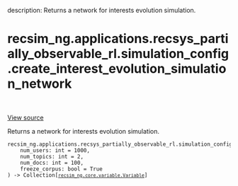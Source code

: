 description: Returns a network for interests evolution simulation.

<div itemscope itemtype="http://developers.google.com/ReferenceObject">
<meta itemprop="name" content="recsim_ng.applications.recsys_partially_observable_rl.simulation_config.create_interest_evolution_simulation_network" />
<meta itemprop="path" content="Stable" />
</div>

# recsim_ng.applications.recsys_partially_observable_rl.simulation_config.create_interest_evolution_simulation_network

<!-- Insert buttons and diff -->

<table class="tfo-notebook-buttons tfo-api nocontent" align="left">

</table>

<a target="_blank" href="https://github.com/google-research/recsim_ng/tree/master/recsim_ng/applications/recsys_partially_observable_rl/simulation_config.py">View
source</a>

Returns a network for interests evolution simulation.

<pre class="devsite-click-to-copy prettyprint lang-py tfo-signature-link">
<code>recsim_ng.applications.recsys_partially_observable_rl.simulation_config.create_interest_evolution_simulation_network(
    num_users: int = 1000,
    num_topics: int = 2,
    num_docs: int = 100,
    freeze_corpus: bool = True
) -> Collection[<a href="../../../../recsim_ng/core/variable/Variable.md"><code>recsim_ng.core.variable.Variable</code></a>]
</code></pre>

<!-- Placeholder for "Used in" -->
